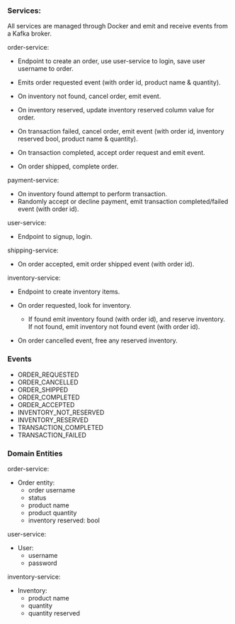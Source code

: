 ### Services:

All services are managed through Docker and emit and receive events from a Kafka broker.

order-service:

- Endpoint to create an order, use user-service to login, save user username to order.
- Emits order requested event (with order id, product name & quantity).

- On inventory not found, cancel order, emit event.
- On inventory reserved, update inventory reserved column value for order.

- On transaction failed, cancel order, emit event (with order id, inventory reserved bool, product name & quantity).
- On transaction completed, accept order request and emit event.

- On order shipped, complete order.

payment-service:

- On inventory found attempt to perform transaction.
- Randomly accept or decline payment, emit transaction completed/failed event (with order id).

user-service:

- Endpoint to signup, login.

shipping-service:

- On order accepted, emit order shipped event (with order id).

inventory-service:

- Endpoint to create inventory items.
- On order requested, look for inventory.

  - If found emit inventory found (with order id), and reserve inventory. If not found, emit inventory not found event (with order id).

- On order cancelled event, free any reserved inventory.

### Events

- ORDER_REQUESTED
- ORDER_CANCELLED
- ORDER_SHIPPED
- ORDER_COMPLETED
- ORDER_ACCEPTED
- INVENTORY_NOT_RESERVED
- INVENTORY_RESERVED
- TRANSACTION_COMPLETED
- TRANSACTION_FAILED

### Domain Entities

order-service:

- Order entity:
  - order username
  - status
  - product name
  - product quantity
  - inventory reserved: bool

user-service:

- User:
  - username
  - password

inventory-service:

- Inventory:
  - product name
  - quantity
  - quantity reserved
